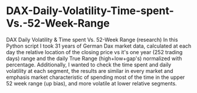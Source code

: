 # DAX-Daily-Volatility-Time-spent-Vs.-52-Week-Range
DAX Daily Volatility &amp; Time spent Vs. 52-Week Range (research)
In this Python script I took 31 years of German Dax market data, calculated at each day the relative location of the closing price vs it's one year (252 trading days) range and the daily True Range (high+low+gap's) normalized with percentage. Additionally, I wanted to check the time spent and daily volatility at each segment, the results are similar in every market and emphasis market characteristic of spending most of the time in the upper 52 week range (up bias), and more volatile at lower relative segments.
